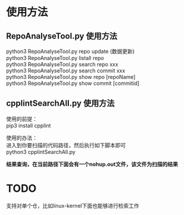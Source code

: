 # 使用方法
## RepoAnalyseTool.py 使用方法
python3 RepoAnalyseTool.py repo update  (数据更新) <br/>
python3 RepoAnalyseTool.py listall repo  <br/>
python3 RepoAnalyseTool.py search repo xxx  <br/>
python3 RepoAnalyseTool.py search commit xxx  <br/>
python3 RepoAnalyseTool.py show repo [repoName]  <br/>
python3 RepoAnalyseTool.py show commit [commitid]  <br/>

## cpplintSearchAll.py 使用方法
使用的前提： <br/>
pip3 install cpplint  <br/>

使用的办法：  <br/>
进入到你要扫描的代码路径，然后执行如下脚本即可  <br/>
python3 cpplintSearchAll.py   <br/>

**结果查询，在当前路径下面会有一个nohup.out文件，该文件为扫描的结果** <br/>


# TODO
支持对单个仓，比如linux-kernel下面也能够进行检索工作
